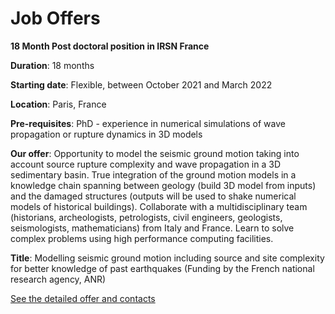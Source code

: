 # Job Offers

**18 Month Post doctoral position in IRSN France**

**Duration**: 18 months

**Starting date**: Flexible, between October 2021 and March 2022

**Location**: Paris, France

**Pre-requisites**: PhD - experience in numerical simulations of wave propagation or rupture dynamics in 3D models

**Our offer**: Opportunity to model the seismic ground motion taking into account source rupture complexity and wave propagation in a 3D sedimentary basin. True integration of the ground motion models in a knowledge chain spanning between geology (build 3D model from inputs) and the damaged structures (outputs will be used to shake numerical models of historical buildings). Collaborate with a multidisciplinary team (historians, archeologists, petrologists, civil engineers, geologists, seismologists, mathematicians) from Italy and France. Learn to solve complex problems using high performance computing facilities.

**Title**: Modelling seismic ground motion including source and site complexity for better knowledge of past earthquakes (Funding by the French national research agency, ANR)


[See the detailed offer and contacts](../downloads/PostDoc_position_ANR-ACROSS.pdf)

